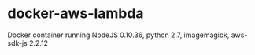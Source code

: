 # docker-aws-lambda
Docker container running NodeJS 0.10.36, python 2.7, imagemagick, aws-sdk-js 2.2.12
